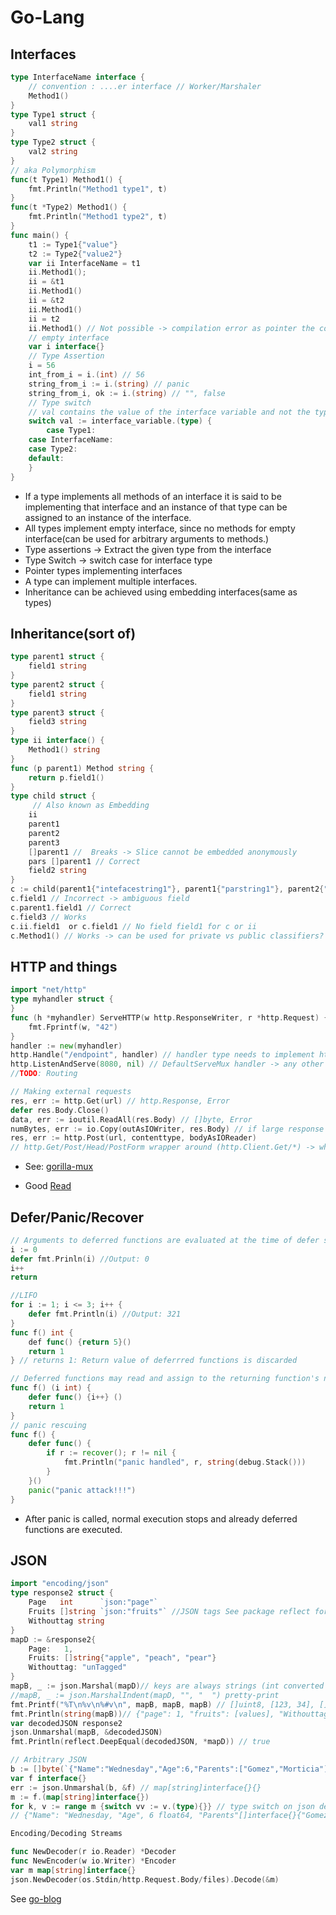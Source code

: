 # Go-Lang

## Interfaces

```go
type InterfaceName interface {
    // convention : ....er interface // Worker/Marshaler
    Method1()
}
type Type1 struct {
    val1 string
}
type Type2 struct {
    val2 string
}
// aka Polymorphism
func(t Type1) Method1() {
    fmt.Println("Method1 type1", t)
}
func(t *Type2) Method1() {
    fmt.Println("Method1 type2", t)
}
func main() {
    t1 := Type1{"value"}
    t2 := Type2{"value2"}
    var ii InterfaceName = t1
    ii.Method1();
    ii = &t1
    ii.Method1()
    ii = &t2
    ii.Method1()
    ii = t2
    ii.Method1() // Not possible -> compilation error as pointer the concrete value of interface is not addressable = Now there is no way to get &t2 from ii, hence this doesn't work
    // empty interface
    var i interface{}
    // Type Assertion
    i = 56
    int_from_i = i.(int) // 56
    string_from_i := i.(string) // panic
    string_from_i, ok := i.(string) // "", false
    // Type switch
    // val contains the value of the interface variable and not the type
    switch val := interface_variable.(type) {
        case Type1:
    case InterfaceName:
    case Type2:
    default:
    }
}
```

- If a type implements all methods of an interface it is said to be implementing that interface and an instance of that type can be assigned to an instance of the interface.
- All types implement empty interface, since no methods for empty interface(can be used for arbitrary arguments to methods.)
- Type assertions -> Extract the given type from the interface
- Type Switch -> switch case for interface type
- Pointer types implementing interfaces
- A type can implement multiple interfaces.
- Inheritance can be achieved using embedding interfaces(same as types)

## Inheritance(sort of)

```go
type parent1 struct {
    field1 string
}
type parent2 struct {
    field1 string
}
type parent3 struct {
    field3 string
}
type ii interface() {
    Method1() string
}
func (p parent1) Method string {
    return p.field1()
}
type child struct {
     // Also known as Embedding
    ii
    parent1
    parent2
    parent3
    []parent1 //  Breaks -> Slice cannot be embedded anonymously
    pars []parent1 // Correct
    field2 string
}
c := child(parent1{"intefacestring1"}, parent1{"parstring1"}, parent2{"parstring2"}, parent3{"parstring3"}, "childstring")
c.field1 // Incorrect -> ambiguous field
c.parent1.field1 // Correct
c.field3 // Works
c.ii.field1  or c.field1 // No field field1 for c or ii
c.Method1() // Works -> can be used for private vs public classifiers?
```

## HTTP and things

```go
import "net/http"
type myhandler struct {
}
func (h *myhandler) ServeHTTP(w http.ResponseWriter, r *http.Request) {
    fmt.Fprintf(w, "42")
}
handler := new(myhandler)
http.Handle("/endpoint", handler) // handler type needs to implement http.Handler interface (ServeHTTP method)
http.ListenAndServe(8080, nil) // DefaultServeMux handler -> any other URL 404
//TODO: Routing

// Making external requests
res, err := http.Get(url) // http.Response, Error
defer res.Body.Close()
data, err := ioutil.ReadAll(res.Body) // []byte, Error
numBytes, err := io.Copy(outAsIOWriter, res.Body) // if large response -> buffered can be used to download large files (Streams data 32 kbytes at a time)
res, err := http.Post(url, contenttype, bodyAsIOReader)
// http.Get/Post/Head/PostForm wrapper around (http.Client.Get/*) -> where client is DefaultClient(0 value for http.Client)
```

- See: [gorilla-mux](https://github.com/gorilla/mux)

- Good [Read](https://medium.com/rungo/creating-a-simple-hello-world-http-server-in-go-31c7fd70466e)



## Defer/Panic/Recover

```go
// Arguments to deferred functions are evaluated at the time of defer statement evaluation
i := 0
defer fmt.Prinln(i) //Output: 0
i++
return

//LIFO
for i := 1; i <= 3; i++ {
    defer fmt.Println(i) //Output: 321
}
func f() int {
    def func() {return 5}()
    return 1
} // returns 1: Return value of deferrred functions is discarded

// Deferred functions may read and assign to the returning function's named return values.
func f() (i int) {
    defer func() {i++} ()
    return 1
}
// panic rescuing
func f() {
    defer func() {
        if r := recover(); r != nil {
            fmt.Println("panic handled", r, string(debug.Stack()))
        }
    }()
    panic("panic attack!!!")
}
```

- After panic is called, normal execution stops and already deferred functions are executed.

## JSON

```go
import "encoding/json"
type response2 struct {
	Page   int      `json:"page"`
	Fruits []string `json:"fruits"` //JSON tags See package reflect for StructTags
    Withouttag string
}
mapD := &response2{
    Page:   1,
    Fruits: []string{"apple", "peach", "pear"}
    Withouttag: "unTagged"
}
mapB, _ := json.Marshal(mapD)// keys are always strings (int converted to strings)
//mapB, _ := json.MarshalIndent(mapD, "", "  ") pretty-print
fmt.Printf("%T\n%v\n%#v\n", mapB, mapB, mapB) // []uint8, [123, 34], []byte{values}
fmt.Println(string(mapB))// {"page": 1, "fruits": [values], "Withouttag": "unTagged"}
var decodedJSON response2
json.Unmarshal(mapB, &decodedJSON)
fmt.Println(reflect.DeepEqual(decodedJSON, *mapD)) // true

// Arbitrary JSON
b := []byte(`{"Name":"Wednesday","Age":6,"Parents":["Gomez","Morticia"]}`)
var f interface{}
err := json.Unmarshal(b, &f) // map[string]interface{}{}
m := f.(map[string]interface{})
for k, v := range m {switch vv := v.(type){}} // type switch on json default types
// {"Name": "Wednesday, "Age", 6 float64, "Parents"[]interface{}{"Gomez",...}}

Encoding/Decoding Streams

func NewDecoder(r io.Reader) *Decoder
func NewEncoder(w io.Writer) *Encoder
var m map[string]interface{}
json.NewDecoder(os.Stdin/http.Request.Body/files).Decode(&m)

```

See [go-blog](https://blog.golang.org/json)

